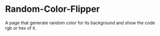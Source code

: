 # Random-Color-Flipper
 A page that generate random color for its background and show the code rgb or hex of it.
